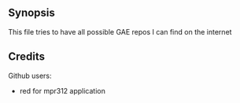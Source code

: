 Synopsis
--------

This file tries to have all possible GAE repos I can find on the internet









Credits
-------

Github users:

- red for mpr312 application
